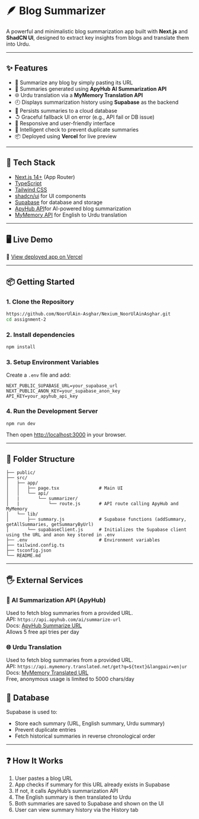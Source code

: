 # 🪶 Blog Summarizer

A powerful and minimalistic blog summarization app built with **Next.js** and **ShadCN UI**, designed to extract key insights from blogs and translate them into Urdu.

---

## ✨ Features

- 📄 Summarize any blog by simply pasting its URL
- 🧠 Summaries generated using **ApyHub AI Summarization API**
- 🌐 Urdu translation via a **MyMemory Translation API**
- 🕘 Displays summarization history using **Supabase** as the backend
- 📂 Persists summaries to a cloud database
- ↺ Graceful fallback UI on error (e.g., API fail or DB issue)
- 📱 Responsive and user-friendly interface
- 🧪 Intelligent check to prevent duplicate summaries
- 📦 Deployed using **Vercel** for live preview

---

## 💠 Tech Stack

- [Next.js 14+](https://nextjs.org/) (App Router)
- [TypeScript](https://www.typescriptlang.org/)
- [Tailwind CSS](https://tailwindcss.com/)
- [shadcn/ui](https://ui.shadcn.dev/) for UI components
- [Supabase](https://supabase.com/) for database and storage
- [ApyHub API](https://apyhub.com/)for AI-powered blog summarization
- [MyMemory API](https://mymemory.translated.net/) for English to Urdu translation

---

## 🖥️ Live Demo

🚀 [View deployed app on Vercel](https://blog-summarizer-delta.vercel.app/)

---

## 📦 Getting Started

### 1. Clone the Repository

```bash
https://github.com/NoorUlAin-Asghar/Nexium_NoorUlAinAsghar.git
cd assignment-2
```

### 2. Install dependencies

```bash
npm install
```

### 3. Setup Environment Variables

Create a `.env` file and add:

```env
NEXT_PUBLIC_SUPABASE_URL=your_supabase_url
NEXT_PUBLIC_ANON_KEY=your_supabase_anon_key
API_KEY=your_apyhub_api_key
```

### 4. Run the Development Server

```bash
npm run dev
```

Then open [http://localhost:3000](http://localhost:3000) in your browser.

---

## 🧾 Folder Structure

```
├── public/
├── src/
│   ├── app/
│   │   ├── page.tsx               # Main UI
│   │   └── api/
│   |       └── summarizer/
│   |           └── route.js       # API route calling ApyHub and MyMemory   
│   └── lib/
│       ├── summary.js             # Supabase functions (addSummary, getAllSummaries, getSummaryByUrl)
│       └── supabaseClient.js      # Initializes the Supabase client using the URL and anon key stored in .env
├── .env                           # Environment variables
├── tailwind.config.ts
├── tsconfig.json
└── README.md
```

---

## 🖐️ External Services

### 🧠 AI Summarization API (ApyHub)

Used to fetch blog summaries from a provided URL.\
API: `https://api.apyhub.com/ai/summarize-url`\
Docs: [ApyHub Summarize URL](https://apyhub.com/utility/ai-summarize) \
Allows 5 free api tries per day

### 🌐 Urdu Translation

Used to fetch blog summaries from a provided URL.\
API: `https://api.mymemory.translated.net/get?q=${text}&langpair=en|ur`\
Docs: [MyMemory Translated URL](https://mymemory.translated.net/doc/spec.php) \
Free, anonymous usage is limited to 5000 chars/day

## 📃 Database

Supabase is used to:

- Store each summary (URL, English summary, Urdu summary)
- Prevent duplicate entries
- Fetch historical summaries in reverse chronological order

---

## ❓ How It Works

1. User pastes a blog URL
2. App checks if summary for this URL already exists in Supabase
3. If not, it calls ApyHub’s summarization API
4. The English summary is then translated to Urdu
5. Both summaries are saved to Supabase and shown on the UI
6. User can view summary history via the History tab

